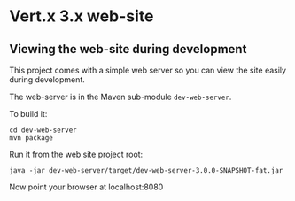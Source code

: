 # Vert.x 3.x web-site

## Viewing the web-site during development

This project comes with a simple web server so you can view the site easily during development.

The web-server is in the Maven sub-module `dev-web-server`.

To build it:

    cd dev-web-server
    mvn package

Run it from the web site project root:

    java -jar dev-web-server/target/dev-web-server-3.0.0-SNAPSHOT-fat.jar

Now point your browser at localhost:8080

